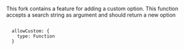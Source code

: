 This fork contains a feature for adding a custom option.
This function accepts a search string as argument and should return a new option

``` jade

  allowCustom: {
    type: Function
  }
  
```

